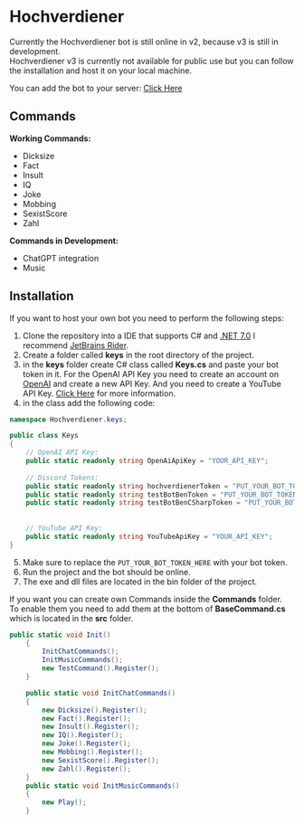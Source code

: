 ﻿# Hochverdiener
Currently the Hochverdiener bot is still online in v2, because v3 is still in development.<br>
Hochverdiener v3 is currently not available for public use but you can follow the installation and host it on your local machine.<br>

You can add the bot to your server: [Click Here](https://discord.com/api/oauth2/authorize?client_id=954136734482989096&permissions=515869494976&scope=bot)<br>
## Commands
**Working Commands:**
- Dicksize
- Fact
- Insult
- IQ
- Joke
- Mobbing
- SexistScore
- Zahl<br>

**Commands in Development:**
- ChatGPT integration
- Music
## Installation
If you want to host your own bot you need to perform the following steps:
1. Clone the repository into a IDE that supports C# and [.NET 7.0](https://dotnet.microsoft.com/en-us/download/dotnet/7.0) I recommend [JetBrains Rider](https://www.jetbrains.com/rider/).
2. Create a folder called **keys** in the root directory of the project.
3. in the **keys** folder create C# class called **Keys.cs** and paste your bot token in it. For the OpenAI API Key you need to create an account on [OpenAI](https://openai.com/) and create a new API Key. And you need to create a YouTube API Key. [Click Here](https://developers.google.com/youtube/v3/getting-started) for more information.
4. in the class add the following code:
```csharp
namespace Hochverdiener.keys;

public class Keys
{
    // OpenAI API Key:
    public static readonly string OpenAiApiKey = "YOUR_API_KEY";
    
    // Discord Tokens:
    public static readonly string hochverdienerToken = "PUT_YOUR_BOT_TOKEN_HERE";
    public static readonly string testBotBenToken = "PUT_YOUR_BOT_TOKEN_HERE";
    public static readonly string testBotBenCSharpToken = "PUT_YOUR_BOT_TOKEN_HERE";
    
    
    // YouTube API Key:
    public static readonly string YouTubeApiKey = "YOUR_API_KEY";
}
```
5. Make sure to replace the ``PUT_YOUR_BOT_TOKEN_HERE`` with your bot token.
6. Run the project and the bot should be online.
7. The exe and dll  files are located in the bin folder of the project.

If you want you can create own Commands inside the **Commands** folder.<br>
To enable them you need to add them at the bottom of **BaseCommand.cs** which is located in the **src** folder.<br>
```csharp
public static void Init()
    {
        InitChatCommands();
        InitMusicCommands();
        new TestCommand().Register();
    }

    public static void InitChatCommands()
    {
        new Dicksize().Register();
        new Fact().Register();
        new Insult().Register();
        new IQ().Register();
        new Joke().Register();
        new Mobbing().Register();
        new SexistScore().Register();
        new Zahl().Register();
    }
    public static void InitMusicCommands()
    {
        new Play();
    }
```